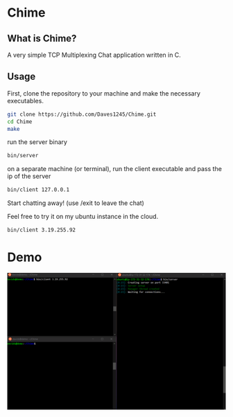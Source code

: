# Chime

## What is Chime?
A very simple TCP Multiplexing Chat application written in C.

## Usage

First, clone the repository to your machine and make the necessary executables.
```bash
git clone https://github.com/Daves1245/Chime.git
cd Chime
make
```
run the server binary
```bash
bin/server
```
on a separate machine (or terminal), run the client executable and pass the ip of the server
```bash
bin/client 127.0.0.1
```
Start chatting away!
(use /exit to leave the chat)

Feel free to try it on my ubuntu instance in the cloud.
```
bin/client 3.19.255.92
```
# Demo
![Chime demo](demo/demo.gif)

